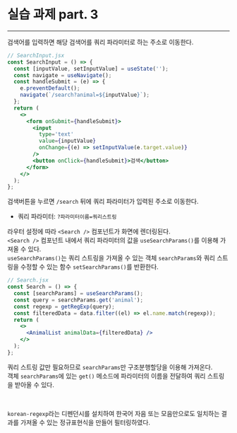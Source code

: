 # 실습 과제 part. 3

---

검색어를 입력하면 해당 검색어를 쿼리 파라미터로 하는 주소로 이동한다.

```jsx
// SearchInput.jsx
const SearchInput = () => {
  const [inputValue, setInputValue] = useState('');
  const navigate = useNavigate();
  const handleSubmit = (e) => {
    e.preventDefault();
    navigate(`/search?animal=${inputValue}`);
  };
  return (
    <>
      <form onSubmit={handleSubmit}>
        <input
          type='text'
          value={inputValue}
          onChange={(e) => setInputValue(e.target.value)}
        />
        <button onClick={handleSubmit}>검색</button>
      </form>
    </>
  );
};
```

검색버튼을 누르면 `/search` 뒤에 쿼리 파라미터가 입력된 주소로 이동한다.

- 쿼리 파라미터: `?파라미터이름=쿼리스트링`

라우터 설정에 따라 `<Search />` 컴포넌트가 화면에 렌더링된다.  
`<Search />` 컴포넌트 내에서 쿼리 파라미터의 값을 `useSearchParams()`를 이용해 가져올 수 있다.  
`useSearchParams()`는 쿼리 스트링을 가져올 수 있는 객체 `searchParams`와 쿼리 스트링을 수정할 수 있는 함수 `setSearchParams()`를 반환한다.

```jsx
// Search.jsx
const Search = () => {
  const [searchParams] = useSearchParams();
  const query = searchParams.get('animal');
  const regexp = getRegExp(query);
  const filteredData = data.filter((el) => el.name.match(regexp));
  return (
    <>
      <AnimalList animalData={filteredData} />
    </>
  );
};
```

쿼리 스트링 값만 필요하므로 `searchParams`만 구조분행할당을 이용해 가져온다.  
객체 `searchParams`에 있는 `get()` 메소드에 파라미터의 이름을 전달하여 쿼리 스트링을 받아올 수 있다.

<br>

`korean-regexp`라는 디펜던시를 설치하여 한국어 자음 또는 모음만으로도 일치하는 결과를 가져올 수 있는 정규표현식을 만들어 필터링하였다.

